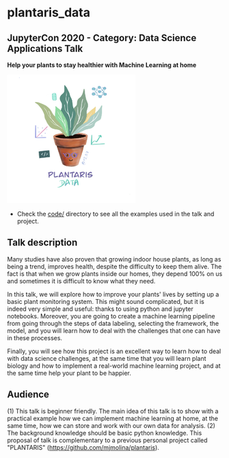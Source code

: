 # plantaris_data
## JupyterCon 2020 - Category: Data Science Applications Talk

**Help your plants to stay healthier with Machine Learning at home** 

<img src= plantaris_data.png width="300px"/>


* Check the [code/](code/) directory to see all the examples used in the talk
  and project.


## Talk description
Many studies have also proven that growing indoor house plants, as long as being a trend, improves health, despite the difficulty to keep them alive. The fact is that when we grow plants inside our homes, they depend 100% on us and sometimes it is difficult to know what they need.

In this talk, we will explore how to improve your plants' lives by setting up a basic plant monitoring system. This might sound complicated, but it is indeed very simple and useful: thanks to using python and jupyter notebooks. Moreover, you are going to create a machine learning pipeline from going through the steps of data labeling, selecting the framework, the model, and you will learn how to deal with the challenges that one can have in these processes.

Finally, you will see how this project is an excellent way to learn how to deal with data science challenges, at the same time that you will learn plant biology and how to implement a real-world machine learning project, and at the same time help your plant to be happier.

## Audience
(1) This talk is beginner friendly. The main idea of this talk is to show with a practical example how we can implement machine learning at home, at the same time, how we can store and work with our own data for analysis. 
(2) The background knowledge should be basic python knowledge. This proposal of talk is complementary to a previous personal project called "PLANTARIS" (https://github.com/mjmolina/plantaris).
